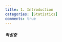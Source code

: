 ```yaml
---
title: 1. Introduction
categories: [Statistics]
comments: true
---
```


##### 작성중
<!-- 공부하기 싫다 --!>
